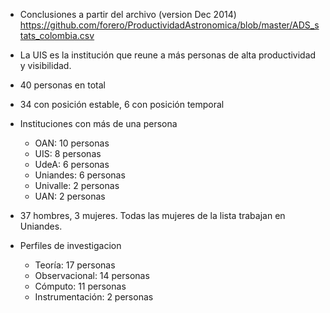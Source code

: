 * Conclusiones a partir del archivo (version Dec 2014)
  https://github.com/forero/ProductividadAstronomica/blob/master/ADS_stats_colombia.csv  

* La UIS es la institución que reune a más personas de alta productividad y visibilidad.

* 40 personas en total

* 34 con posición estable, 6 con posición temporal

* Instituciones con más de una persona
  - OAN: 10 personas
  - UIS: 8 personas
  - UdeA: 6 personas
  - Uniandes: 6 personas
  - Univalle: 2 personas
  - UAN: 2 personas

* 37 hombres, 3 mujeres. Todas las mujeres de la lista trabajan en Uniandes.

* Perfiles de investigacion
  - Teoría: 17 personas
  - Observacional: 14 personas
  - Cómputo: 11 personas
  - Instrumentación: 2 personas

